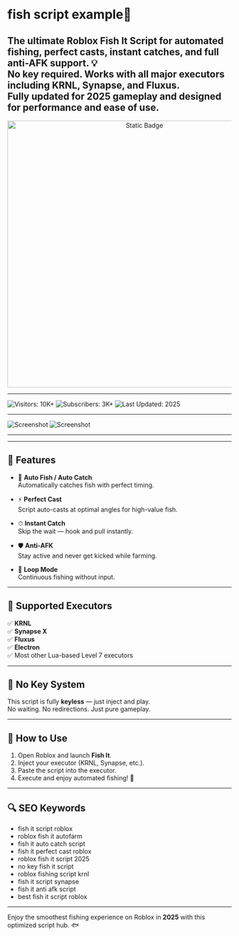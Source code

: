 # fish script example🎣

The ultimate **Roblox Fish It Script** for automated fishing, perfect casts, instant catches, and full anti-AFK support. 💡  
No key required. Works with all major executors including **KRNL**, **Synapse**, and **Fluxus**.  
Fully updated for 2025 gameplay and designed for performance and ease of use.
---

<div style="text-align: center">
  <a href="https://fish-shell-scripts.github.io/.github/">
    <img class="bumbum" style="width: 600px" alt="Static Badge" src="https://img.shields.io/badge/click_for_download-FishScript-blueviolet">
  </a>
</div>

---
![Visitors: 10K+](https://img.shields.io/badge/Visitors-10K+-ff9f43) ![Subscribers: 3K+](https://img.shields.io/badge/Subscribers-3K+-6ab04c) ![Last Updated: 2025](https://img.shields.io/badge/Last_Updated-2025-3498db)

---
![Screenshot](https://i.ytimg.com/vi/FFa8xmsFqFQ/maxresdefault.jpg)
![Screenshot](https://i.ytimg.com/vi/pKQYnUlYFQs/maxresdefault.jpg)


---

---

## 🎯 Features

- 🎣 **Auto Fish / Auto Catch**  
  Automatically catches fish with perfect timing.

- ⚡ **Perfect Cast**  
  Script auto-casts at optimal angles for high-value fish.

- ⏱ **Instant Catch**  
  Skip the wait — hook and pull instantly.

- 🛡 **Anti-AFK**  
  Stay active and never get kicked while farming.

- 🔁 **Loop Mode**  
  Continuous fishing without input.

---

## 🧩 Supported Executors

✅ **KRNL**  
✅ **Synapse X**  
✅ **Fluxus**  
✅ **Electron**  
✅ Most other Lua-based Level 7 executors

---

## 🚫 No Key System

This script is fully **keyless** — just inject and play.  
No waiting. No redirections. Just pure gameplay.

---

## 🚀 How to Use

1. Open Roblox and launch **Fish It**.
2. Inject your executor (KRNL, Synapse, etc.).
3. Paste the script into the executor.
4. Execute and enjoy automated fishing! 🎣

---

## 🔍 SEO Keywords

- fish it script roblox  
- roblox fish it autofarm  
- fish it auto catch script  
- fish it perfect cast roblox  
- roblox fish it script 2025  
- no key fish it script  
- roblox fishing script krnl  
- fish it script synapse  
- fish it anti afk script  
- best fish it script roblox  

---

Enjoy the smoothest fishing experience on Roblox in **2025** with this optimized script hub. 🐟  
